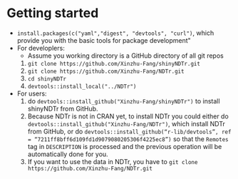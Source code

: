 # Getting started
* `install.packages(c("yaml","digest", "devtools", "curl")`, which provide you with the basic tools for package development"
* For developlers:
   * Assume you working directory is a GitHub directory of all git repos
   1. `git clone https://github.com/Xinzhu-Fang/shinyNDTr.git`
   2. `git clone https://github.com/Xinzhu-Fang/NDTr.git`
   3. `cd shinyNDTr` 
   4. `devtools::install_local("../NDTr")`
* For users:
  1. do `devtools::install_github("Xinzhu-Fang/shinyNDTr")` to install shinyNDTr from GitHub.
  2. Because NDTr is not in CRAN yet, to install NDTr you could either do `devtools::install_github("Xinzhu-Fang/NDTr")`, which install NDTr from GitHub, or do `devtools::install_github(“r-lib/devtools”, ref = “7211ff8bff6d109fd1d9079080205306f4225ec8”)` so that the `Remotes` tag in `DESCRIPTION` is processed and the previous operation will be automatically done for you.
  3. If you want to use the data in NDTr, you have to `git clone https://github.com/Xinzhu-Fang/NDTr.git`


